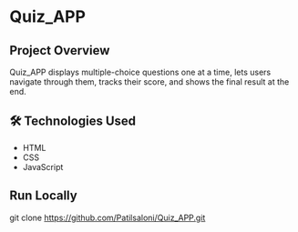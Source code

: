 # Quiz_APP

## Project Overview
Quiz_APP displays multiple-choice questions one at a time, lets users navigate through them, tracks their score, and shows the final result at the end.
## 🛠️ Technologies Used
- HTML  
- CSS  
- JavaScript

## Run Locally
   git clone https://github.com/Patilsaloni/Quiz_APP.git
